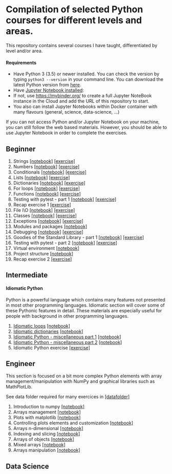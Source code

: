 # Compilation of selected Python courses for different levels and areas.

This repository contains several courses I have taught, differentiated by level and/or area. 

#### Requirements
* Have Python 3 (3.5) or newer installed. You can check the version by typing `python3 --version` in your command line. You can download the latest Python version from [here](https://www.python.org/downloads/).
* Have [Jupyter Notebook installed](http://jupyter.readthedocs.io/en/latest/install.html):
 * If not, use https://mybinder.org/ to create a full Jupyter NoteBook instance in the Cloud and add the URL of this repository to start.
 * You also can install Jupyter Notebooks within Docker container with many flavours (general, science, data-science, ...)

If you can not access Python and/or Jupyter Notebook on your machine, you can still follow the web based materials. However, you should be able to use Jupyter Notebook in order to complete the exercises.


## Beginner
1. Strings [[notebook]](./python-beginner/notebooks/strings.ipynb) [[exercise]](./python-beginner/exercises/strings_exercise.ipynb)
1. Numbers [[notebook]](./python-beginner/notebooks/numbers.ipynb) [[exercise]](./python-beginner/exercises/numbers_exercise.ipynb)
1. Conditionals [[notebook]](./python-beginner/notebooks/conditionals.ipynb) [[exercise]](./python-beginner/exercises/conditionals_exercise.ipynb)
1. Lists [[notebook]](./python-beginner/notebooks/lists.ipynb) [[exercise]](./python-beginner/exercises/lists_exercise.ipynb)
1. Dictionaries [[notebook]](./python-beginner/notebooks/dictionaries.ipynb) [[exercise]](./python-beginner/exercises/dictionaries_exercise.ipynb)
1. For loops [[notebook]](./python-beginner/notebooks/for_loops.ipynb) [[exercise]](./python-beginner/exercises/for_loops_exercise.ipynb)
1. Functions [[notebook]](./python-beginner/notebooks/functions.ipynb) [[exercise]](./python-beginner/exercises/functions_exercise.ipynb)
1. Testing with pytest - part 1 [[notebook]](./python-beginner/notebooks/testing1.ipynb) [[exercise]](./python-beginner/exercises/testing1_exercise.ipynb)
1. Recap exercise 1 [[exercise]](./python-beginner/exercises/recap1_exercise.ipynb)
1. File I\O [[notebook]](./python-beginner/notebooks/file_io.ipynb) [[exercise]](./python-beginner/exercises/file_io_exercise.ipynb)
1. Classes [[notebook]](./python-beginner/notebooks/classes.ipynb) [[exercise]](./python-beginner/exercises/classes_exercise.ipynb)
1. Exceptions [[notebook]](./python-beginner/notebooks/exceptions.ipynb) [[exercise]](./python-beginner/exercises/exceptions_exercise.ipynb)
1. Modules and packages [[notebook]](./python-beginner/notebooks/modules_and_packages.ipynb)
1. Debugging [[notebook]](./python-beginner/notebooks/debugging.ipynb) [[exercise]](./python-beginner/exercises/debugging_exercise.ipynb)
1. Goodies of the Standard Library - part 1 [[notebook]](./python-beginner/notebooks/std_lib.ipynb) [[exercise]](./python-beginner/exercises/std_lib1_exercise.ipynb)
1. Testing with pytest - part 2 [[notebook]](./python-beginner/notebooks/testing2.ipynb) [[exercise]](./python-beginner/exercises/testing2_exercise.ipynb)
1. Virtual environment [[notebook]](./python-beginner/notebooks/venv.ipynb)
1. Project structure [[notebook]](./python-beginner/notebooks/project_structure.ipynb)
1. Recap exercise 2 [[exercise]](./python-beginner/exercises/recap2_exercise.ipynb)


## Intermediate

#### Idiomatic Python
Python is a powerful language which contains many features not presented in most other programming languages. Idiomatic section will cover some of these Pythonic features in detail. These materials are especially useful for people with background in other programming languages.

1. [Idiomatic loops](./python-intermediate/html/idiomatic_loops.html) [[notebook]](./python-intermediate/notebooks/idiomatic_loops.ipynb)
1. [Idiomatic dictionaries](./python-intermediate/html/idiomatic_dicts.html) [[notebook]](./python-intermediate/notebooks/idiomatic_dicts.ipynb)
1. [Idiomatic Python - miscellaneous part 1](./python-intermediate/html/idiomatic_misc1.html) [[notebook]](./python-intermediate/notebooks/idiomatic_misc1.ipynb)
1. [Idiomatic Python - miscellaneous part 2](./python-intermediate/html/idiomatic_misc2.html) [[notebook]](./python-intermediate/notebooks/idiomatic_misc2.ipynb)
1. Idiomatic Python exercise [[exercise]](./python-intermediate/exercises/idiomatic_python_exercise.ipynb)

## Engineer

This section is focused on a bit more complex Python elements with array management/manipulation with NumPy and graphical libraries such as MathPlotLib.

See data folder required for many exercices in [[datafolder]](./python-engineering/data/) 

1. Introduction to numpy [[notebook]](./python-engineering/00_Introduction_to_numpy.ipynb) 
1. Arrays management [[notebook]](./python-engineering/01_Arrays_management.ipynb) 
1. Plots with matplotlib [[notebook]](./python-engineering/00_Plots_with_matplotlib.ipynb) 
1. Controlling plots elements and customization [[notebook]](./python-engineering/01_Controlling_plot_elements.ipynb) 
1. Arrays n-dimensional [[notebook]](./python-engineering/02_Arrays_N_dimensional.ipynb) 
1. Indexing and slicing [[notebook]](./python-engineering/03_Indexing_y_slicing_c.ipynb) 
1. Arrays of objects [[notebook]](./python-engineering/04_Objects_Arrays.ipynb) 
1. Mixed arrays [[notebook]](./python-engineering/05_Mixed_Arrays.ipynb) 
1. Arrays manipulation [[notebook]](./python-engineering/06_Arrays_manipulation.ipynb) 

## Data Science

